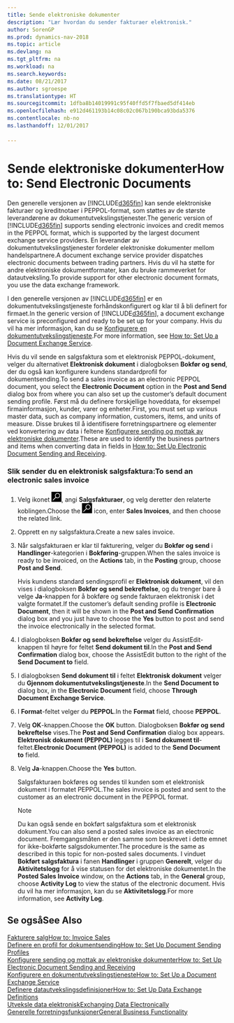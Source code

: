 ```yaml
---
title: Sende elektroniske dokumenter
description: "Lær hvordan du sender fakturaer elektronisk."
author: SorenGP
ms.prod: dynamics-nav-2018
ms.topic: article
ms.devlang: na
ms.tgt_pltfrm: na
ms.workload: na
ms.search.keywords: 
ms.date: 08/21/2017
ms.author: sgroespe
ms.translationtype: HT
ms.sourcegitcommit: 1dfba8b14019991c95f40ffd5f7fbaed5df414eb
ms.openlocfilehash: e912d461193b14c08c02c067b190bca93bda5376
ms.contentlocale: nb-no
ms.lasthandoff: 12/01/2017

---
```

# <a name="how-to-send-electronic-documents"></a><span data-ttu-id="f8398-103">Sende elektroniske dokumenter</span><span class="sxs-lookup"><span data-stu-id="f8398-103">How to: Send Electronic Documents</span></span>
<span data-ttu-id="f8398-104">Den generelle versjonen av [!INCLUDE[d365fin](includes/d365fin_md.md)] kan sende elektroniske fakturaer og kreditnotaer i PEPPOL-format, som støttes av de største leverandørene av dokumentutvekslingstjenester.</span><span class="sxs-lookup"><span data-stu-id="f8398-104">The generic version of [!INCLUDE[d365fin](includes/d365fin_md.md)] supports sending electronic invoices and credit memos in the PEPPOL format, which is supported by the largest document exchange service providers.</span></span> <span data-ttu-id="f8398-105">En leverandør av dokumentutvekslingstjenester fordeler elektroniske dokumenter mellom handelspartnere.</span><span class="sxs-lookup"><span data-stu-id="f8398-105">A document exchange service provider dispatches electronic documents between trading partners.</span></span> <span data-ttu-id="f8398-106">Hvis du vil ha støtte for andre elektroniske dokumentformater, kan du bruke rammeverket for datautveksling.</span><span class="sxs-lookup"><span data-stu-id="f8398-106">To provide support for other electronic document formats, you use the data exchange framework.</span></span>  

 <span data-ttu-id="f8398-107">I den generelle versjonen av [!INCLUDE[d365fin](includes/d365fin_md.md)] er en dokumentutvekslingstjeneste forhåndskonfigurert og klar til å bli definert for firmaet.</span><span class="sxs-lookup"><span data-stu-id="f8398-107">In the generic version of [!INCLUDE[d365fin](includes/d365fin_md.md)], a document exchange service is preconfigured and ready to be set up for your company.</span></span> <span data-ttu-id="f8398-108">Hvis du vil ha mer informasjon, kan du se [Konfigurere en dokumentutvekslingstjeneste](across-how-to-set-up-a-document-exchange-service.md).</span><span class="sxs-lookup"><span data-stu-id="f8398-108">For more information, see [How to: Set Up a Document Exchange Service](across-how-to-set-up-a-document-exchange-service.md).</span></span>  

 <span data-ttu-id="f8398-109">Hvis du vil sende en salgsfaktura som et elektronisk PEPPOL-dokument, velger du alternativet **Elektronisk dokument** i dialogboksen **Bokfør og send**, der du også kan konfigurere kundens standardprofil for dokumentsending.</span><span class="sxs-lookup"><span data-stu-id="f8398-109">To send a sales invoice as an electronic PEPPOL document, you select the **Electronic Document** option in the **Post and Send** dialog box from where you can also set up the customer’s default document sending profile.</span></span> <span data-ttu-id="f8398-110">Først må du definere forskjellige hoveddata, for eksempel firmainformasjon, kunder, varer og enheter.</span><span class="sxs-lookup"><span data-stu-id="f8398-110">First, you must set up various master data, such as company information, customers, items, and units of measure.</span></span> <span data-ttu-id="f8398-111">Disse brukes til å identifisere forretningspartnere og elementer ved konvertering av data i feltene [Konfigurere sending og mottak av elektroniske dokumenter](across-how-to-set-up-electronic-document-sending-and-receiving.md).</span><span class="sxs-lookup"><span data-stu-id="f8398-111">These are used to identify the business partners and items when converting data in fields in [How to: Set Up Electronic Document Sending and Receiving](across-how-to-set-up-electronic-document-sending-and-receiving.md).</span></span>  

### <a name="to-send-an-electronic-sales-invoice"></a><span data-ttu-id="f8398-112">Slik sender du en elektronisk salgsfaktura:</span><span class="sxs-lookup"><span data-stu-id="f8398-112">To send an electronic sales invoice</span></span>  

1.  <span data-ttu-id="f8398-113">Velg ikonet ![Søk etter side eller rapport](media/ui-search/search_small.png "Søk etter side eller rapport"), angi **Salgsfakturaer**, og velg deretter den relaterte koblingen.</span><span class="sxs-lookup"><span data-stu-id="f8398-113">Choose the ![Search for Page or Report](media/ui-search/search_small.png "Search for Page or Report icon") icon, enter **Sales Invoices**, and then choose the related link.</span></span>  

2.  <span data-ttu-id="f8398-114">Opprett en ny salgsfaktura.</span><span class="sxs-lookup"><span data-stu-id="f8398-114">Create a new sales invoice.</span></span>  

3.  <span data-ttu-id="f8398-115">Når salgsfakturaen er klar til fakturering, velger du **Bokfør og send** i **Handlinger**-kategorien i **Bokføring**-gruppen.</span><span class="sxs-lookup"><span data-stu-id="f8398-115">When the sales invoice is ready to be invoiced, on the **Actions** tab, in the **Posting** group, choose **Post and Send**.</span></span>  

     <span data-ttu-id="f8398-116">Hvis kundens standard sendingsprofil er **Elektronisk dokument**, vil den vises i dialogboksen **Bokfør og send bekreftelse**, og du trenger bare å velge **Ja**-knappen for å bokføre og sende fakturaen elektronisk i det valgte formatet.</span><span class="sxs-lookup"><span data-stu-id="f8398-116">If the customer’s default sending profile is **Electronic Document**, then it will be shown in the **Post and Send Confirmation** dialog box and you just have to choose the **Yes** button to post and send the invoice electronically in the selected format.</span></span>  

4.  <span data-ttu-id="f8398-117">I dialogboksen **Bokfør og send bekreftelse** velger du AssistEdit-knappen til høyre for feltet **Send dokument til**.</span><span class="sxs-lookup"><span data-stu-id="f8398-117">In the **Post and Send Confirmation** dialog box, choose the AssistEdit button to the right of the **Send Document to** field.</span></span>  

5.  <span data-ttu-id="f8398-118">I dialogboksen **Send dokument til** i feltet **Elektronisk dokument** velger du **Gjennom dokumentutvekslingstjeneste**.</span><span class="sxs-lookup"><span data-stu-id="f8398-118">In the **Send Document to** dialog box, in the **Electronic Document** field, choose **Through Document Exchange Service**.</span></span>  

6.  <span data-ttu-id="f8398-119">I **Format**-feltet velger du **PEPPOL**.</span><span class="sxs-lookup"><span data-stu-id="f8398-119">In the **Format** field, choose **PEPPOL**.</span></span>  

7.  <span data-ttu-id="f8398-120">Velg **OK**-knappen.</span><span class="sxs-lookup"><span data-stu-id="f8398-120">Choose the **OK** button.</span></span> <span data-ttu-id="f8398-121">Dialogboksen **Bokfør og send bekreftelse** vises.</span><span class="sxs-lookup"><span data-stu-id="f8398-121">The **Post and Send Confirmation** dialog box appears.</span></span> <span data-ttu-id="f8398-122">**Elektronisk dokument (PEPPOL)** legges til i **Send dokument til**-feltet.</span><span class="sxs-lookup"><span data-stu-id="f8398-122">**Electronic Document (PEPPOL)** is added to the **Send Document to** field.</span></span>  

8.  <span data-ttu-id="f8398-123">Velg **Ja**-knappen.</span><span class="sxs-lookup"><span data-stu-id="f8398-123">Choose the **Yes** button.</span></span>  

     <span data-ttu-id="f8398-124">Salgsfakturaen bokføres og sendes til kunden som et elektronisk dokument i formatet PEPPOL.</span><span class="sxs-lookup"><span data-stu-id="f8398-124">The sales invoice is posted and sent to the customer as an electronic document in the PEPPOL format.</span></span>  

    > [!NOTE]  
    >  <span data-ttu-id="f8398-125">Du kan også sende en bokført salgsfaktura som et elektronisk dokument.</span><span class="sxs-lookup"><span data-stu-id="f8398-125">You can also send a posted sales invoice as an electronic document.</span></span> <span data-ttu-id="f8398-126">Fremgangsmåten er den samme som beskrevet i dette emnet for ikke-bokførte salgsdokumenter.</span><span class="sxs-lookup"><span data-stu-id="f8398-126">The procedure is the same as described in this topic for non-posted sales documents.</span></span> <span data-ttu-id="f8398-127">I vinduet **Bokført salgsfaktura** i fanen **Handlinger** i gruppen **Generelt**, velger du **Aktivitetslogg** for å vise statusen for det elektroniske dokumentet.</span><span class="sxs-lookup"><span data-stu-id="f8398-127">In the **Posted Sales Invoice** window, on the **Actions** tab, in the **General** group, choose **Activity Log** to view the status of the electronic document.</span></span> <span data-ttu-id="f8398-128">Hvis du vil ha mer informasjon, kan du se **Aktivitetslogg**.</span><span class="sxs-lookup"><span data-stu-id="f8398-128">For more information, see **Activity Log**.</span></span>  

## <a name="see-also"></a><span data-ttu-id="f8398-129">Se også</span><span class="sxs-lookup"><span data-stu-id="f8398-129">See Also</span></span>  
[<span data-ttu-id="f8398-130">Fakturere salg</span><span class="sxs-lookup"><span data-stu-id="f8398-130">How to: Invoice Sales</span></span>](sales-how-invoice-sales.md)  
[<span data-ttu-id="f8398-131">Definere en profil for dokumentsending</span><span class="sxs-lookup"><span data-stu-id="f8398-131">How to: Set Up Document Sending Profiles</span></span>](sales-how-setup-document-send-profiles.md)  
[<span data-ttu-id="f8398-132">Konfigurere sending og mottak av elektroniske dokumenter</span><span class="sxs-lookup"><span data-stu-id="f8398-132">How to: Set Up Electronic Document Sending and Receiving</span></span>](across-how-to-set-up-electronic-document-sending-and-receiving.md)  
[<span data-ttu-id="f8398-133">Konfigurere en dokumentutvekslingstjeneste</span><span class="sxs-lookup"><span data-stu-id="f8398-133">How to: Set Up a Document Exchange Service</span></span>](across-how-to-set-up-a-document-exchange-service.md)  
[<span data-ttu-id="f8398-134">Definere datautvekslingsdefinisjoner</span><span class="sxs-lookup"><span data-stu-id="f8398-134">How to: Set Up Data Exchange Definitions</span></span>](across-how-to-set-up-data-exchange-definitions.md)  
[<span data-ttu-id="f8398-135">Utveksle data elektronisk</span><span class="sxs-lookup"><span data-stu-id="f8398-135">Exchanging Data Electronically</span></span>](across-data-exchange.md)  
[<span data-ttu-id="f8398-136">Generelle forretningsfunksjoner</span><span class="sxs-lookup"><span data-stu-id="f8398-136">General Business Functionality</span></span>](ui-across-business-areas.md)  

